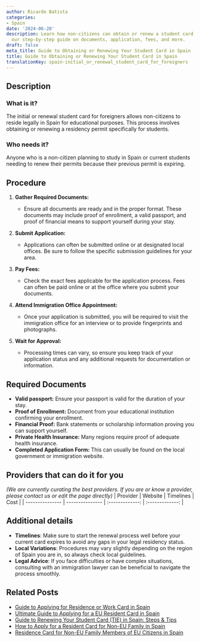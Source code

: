 ```yaml
---
author: Ricardo Batista
categories:
- Spain
date: '2024-06-20'
description: Learn how non-citizens can obtain or renew a student card in Spain. Follow
  our step-by-step guide on documents, application, fees, and more.
draft: false
meta_title: Guide to Obtaining or Renewing Your Student Card in Spain
title: Guide to Obtaining or Renewing Your Student Card in Spain
translationKey: spain-initial_or_renewal_student_card_for_foreigners
---
```


## Description
### What is it?
The initial or renewal student card for foreigners allows non-citizens to reside legally in Spain for educational purposes. This process involves obtaining or renewing a residency permit specifically for students.

### Who needs it?
Anyone who is a non-citizen planning to study in Spain or current students needing to renew their permits because their previous permit is expiring.

## Procedure
1. **Gather Required Documents:**
   - Ensure all documents are ready and in the proper format. These documents may include proof of enrollment, a valid passport, and proof of financial means to support yourself during your stay.

2. **Submit Application:**
   - Applications can often be submitted online or at designated local offices. Be sure to follow the specific submission guidelines for your area.

3. **Pay Fees:**
   - Check the exact fees applicable for the application process. Fees can often be paid online or at the office where you submit your documents.

4. **Attend Immigration Office Appointment:**
   - Once your application is submitted, you will be required to visit the immigration office for an interview or to provide fingerprints and photographs.

5. **Wait for Approval:**
   - Processing times can vary, so ensure you keep track of your application status and any additional requests for documentation or information.

## Required Documents
- **Valid passport:** Ensure your passport is valid for the duration of your stay.
- **Proof of Enrollment:** Document from your educational institution confirming your enrollment.
- **Financial Proof:** Bank statements or scholarship information proving you can support yourself.
- **Private Health Insurance:** Many regions require proof of adequate health insurance.
- **Completed Application Form:** This can usually be found on the local government or immigration website.

## Providers that can do it for you
_(We are currently curating the best providers. If you are or know a provider, please contact us or edit the page directly)_
| Provider        |     Website     |     Timelines    |       Cost      |
| --------------- | --------------- |  :-------------: | :-------------: |

## Additional details
- **Timelines**: Make sure to start the renewal process well before your current card expires to avoid any gaps in your legal residency status.
- **Local Variations**: Procedures may vary slightly depending on the region of Spain you are in, so always check local guidelines.
- **Legal Advice**: If you face difficulties or have complex situations, consulting with an immigration lawyer can be beneficial to navigate the process smoothly.


## Related Posts

- [Guide to Applying for Residence or Work Card in Spain](https://tramitit.com/guides/spain/initial_or_renewal_of_residence_or_residence_and_work_card/)
- [Ultimate Guide to Applying for a EU Resident Card in Spain](https://tramitit.com/guides/spain/eu_resident_card_application/)
- [Guide to Renewing Your Student Card (TIE) in Spain: Steps & Tips](https://tramitit.com/guides/spain/student_card_renewal/)
- [How to Apply for a Resident Card for Non-EU Family in Spain](https://tramitit.com/guides/spain/resident_card_application_for_family_member_of_an_eu_citizen/)
- [Residence Card for Non-EU Family Members of EU Citizens in Spain](https://tramitit.com/guides/spain/residence_card_of_family_member_of_a_european_union_citizen/)